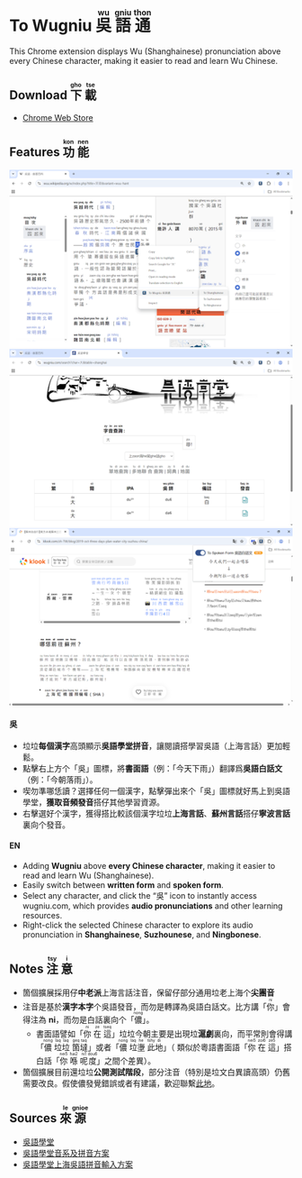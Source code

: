# To Wugniu <ruby>吳<rt>wu</rt></ruby> <ruby>語<rt>gniu</rt></ruby> <ruby>通<rt>thon</rt></ruby>
This Chrome extension displays Wu (Shanghainese) pronunciation above every Chinese character, making it easier to read and learn Wu Chinese.

## Download <ruby>下<rt>gho</rt></ruby> <ruby>載<rt>tse</rt></ruby>
- [Chrome Web Store](https://chromewebstore.google.com/detail/gkfjbikjgdjfkpjnbjofdadakgpohkom?utm_source=item-share-cb)

## Features <ruby>功<rt>kon</rt></ruby> <ruby>能<rt>nen</rt></ruby>
![Demo](./demo2.png)
![Demo](./demo3.png)
![Demo](./demo4.png)
#### 吳
- 垃垃**每個漢字**高頭顯示**吳語學堂拼音**，讓閱讀搭學習吳語（上海言話）更加輕鬆。
- 點擊右上方个「吳」圖標，將**書面語**（例：「今天下雨」）翻譯爲**吳語白話文**（例：「今朝落雨」）。
- 喫勿準哪恁讀？選擇任何一個漢字，點擊彈出來个「吳」圖標就好馬上到吳語學堂，**獲取音頻發音**搭仔其他學習資源。
- 右擊選好个漢字，獲得搭比較該個漢字垃垃**上海言話**、**蘇州言話**搭仔**寧波言話**裏向个發音。
#### EN
- Adding **Wugniu** above **every Chinese character**, making it easier to read and learn Wu (Shanghainese).
- Easily switch between **written form** and **spoken form**.
- Select any character, and click the “吳” icon to instantly access wugniu.com, which provides **audio pronunciations** and other learning resources.
- Right-click the selected Chinese character to explore its audio pronunciation in **Shanghainese**, **Suzhounese**, and **Ningbonese**.

## Notes <ruby>注<rt>tsy</rt></ruby> <ruby>意<rt>i</rt></ruby>
- 箇個擴展採用仔**中老派**上海言話注音，保留仔部分通用垃老上海个**尖團音**
- 注音是基於**漢字本字**个吳語發音，而勿是轉譯為吳語白話文。比方講「<ruby>你<rt>ni</rt></ruby>」會得注為 **ni**，而勿是白話裏向个「<ruby>儂<rt>nong</rt></ruby>」。
  - 書面語譬如「<ruby>你<rt>ni</rt></ruby> <ruby>在<rt>ze</rt></ruby> <ruby>這<rt>tseq</rt></ruby>」垃垃今朝主要是出現垃**滬劇**裏向，而平常則會得講「<ruby>儂<rt>nong</rt> </ruby><ruby>垃<rt>laq</rt></ruby><ruby>垃<rt>laq</rt></ruby> <ruby>箇<rt>geq</rt></ruby><ruby>墶<rt>taq</rt></ruby>」或者「<ruby>儂<rt>nong</rt></ruby> <ruby>垃<rt>laq</rt></ruby><ruby>塰<rt>he</rt></ruby> <ruby>此<rt>tshy</rt></ruby><ruby>地<rt>di</rt></ruby>」（ 類似於粵語書面語「<ruby>你<rt>nei5</rt></ruby> <ruby>在<rt>zoi6</rt></ruby> <ruby>這<rt>ze5</rt></ruby>」搭白話「<ruby>你<rt>nei5</rt></ruby> <ruby>喺<rt>hai2</rt></ruby> <ruby>呢<rt>ni1</rt></ruby><ruby>度<rt>dou6</rt></ruby>」之間个差異）。
- 箇個擴展目前還垃垃**公開測試階段**，部分注音（特別是垃文白異讀高頭）仍舊需要改良。假使儂發覺錯誤或者有建議，歡迎聯繫[此地](mailto:dev.tder@gmail.com)。

## Sources <ruby>來<rt>le</rt></ruby> <ruby>源<rt>gnioe</rt></ruby>
- [吳語學堂](https://www.wugniu.com/)
- [吳語學堂音系及拼音方案](https://github.com/NGLI/rime-wugniu_zaonhe/wiki/%E9%9F%B3%E7%B3%BB%E5%8F%8A%E6%8B%BC%E9%9F%B3%E6%96%B9%E6%A1%88)
- [吳語學堂上海吳語拼音輸入方案](https://github.com/NGLI/rime-wugniu_zaonhe.git)

